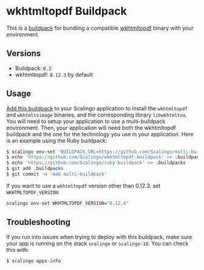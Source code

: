 # wkhtmltopdf Buildpack

This is a [buildpack][0] for bundling a compatible [wkhtmltopdf][1] binary with
your environment.

## Versions

* Buildpack:   `0.2`
* wkhtmltopdf: `0.12.3` by default

## Usage

[Add this buildpack][2] to your Scalingo application to install the `wkhtmltopdf`
and `wkhtmltoimage` binaries, and the corresponding library `libwkhtmltox`.
You will need to setup your application to use a multi-buildpack environment.
Then, your application will need both the wkhtmltopdf buildpack and the one for
the technology you use in your application. Here is an example using the Ruby buildpack:

```bash
$ scalingo env-set 'BUILDPACK_URL=https://github.com/Scalingo/multi-buildpack.git'
$ echo 'https://github.com/Scalingo/wkhtmltopdf-buildpack' >> .buildpacks
$ echo 'https://github.com/Scalingo/ruby-buildpack' >> .buildpacks
$ git add .buildpacks
$ git commit -m 'Add multi-buildpack'
```

If you want to use a `wkhtmltopdf` version other than 0.12.3, set
`WKHTMLTOPDF_VERSION`:

```bash
scalingo env-set WKHTMLTOPDF_VERSION="0.12.4"
```

## Troubleshooting

If you run into issues when trying to deploy with this buildpack, make sure your
app is running on the stack `scalingo` or `scalingo-18`. You can check this
with:

```bash
$ scalingo apps-info
```

[0]: http://doc.scalingo.com/buildpacks/
[1]: http://wkhtmltopdf.org/
[2]: https://doc.scalingo.com/platform/deployment/buildpacks/multi

